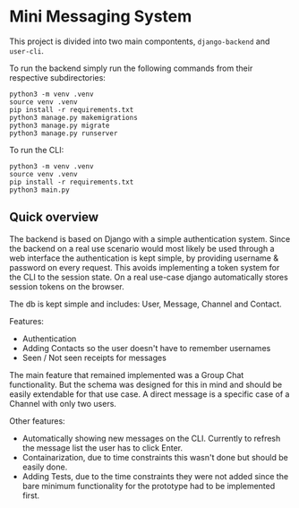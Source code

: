 # Mini Messaging System

This project is divided into two main compontents, `django-backend` and
`user-cli`.

To run the backend simply run the following commands from their respective subdirectories:

```
python3 -m venv .venv
source venv .venv
pip install -r requirements.txt
python3 manage.py makemigrations
python3 manage.py migrate
python3 manage.py runserver
```

To run the CLI:

```
python3 -m venv .venv
source venv .venv
pip install -r requirements.txt
python3 main.py
```

## Quick overview

The backend is based on Django with a simple authentication system.
Since the backend on a real use scenario would most likely be used through a web interface
the authentication is kept simple, by providing username & password on every request. This avoids implementing a token system for the CLI to the session state.
On a real use-case django automatically stores session tokens on the browser.

The db is kept simple and includes: User, Message, Channel and Contact.

Features:

- Authentication
- Adding Contacts so the user doesn't have to remember usernames
- Seen / Not seen receipts for messages

The main feature that remained implemented was a Group Chat functionality. But the schema was designed for this in mind and should be easily extendable for that use case. A direct message is a specific case of a Channel with only two users.

Other features:

- Automatically showing new messages on the CLI. Currently to refresh the message list the user has to click Enter.
- Containarization, due to time constraints this wasn't done but should be easily done.
- Adding Tests, due to the time constraints they were not added since the bare minimum functionality for the prototype had to be implemented first.
